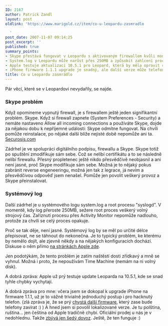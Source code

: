 ```yaml
---
ID: 2167
author: Patrick Zandl
layout: post
oldlink: 'https://www.marigold.cz/item/co-u-leopardu-zasmradlo

  '
post_date: 2007-11-07 09:14:25
post_excerpt: ''
published: true
summary_points:
- Skype přestává fungovat v Leopardu s aktivovaným firewallem kvůli modifikaci aplikace.
- System.log v Leopardu může narůst přes 250MB a způsobit zahlcení procesorem.
- Apple testuje aktualizaci 10.5.1 pro Leopard, která by měla opravit chyby.
- iPhone firmware 1.1.1 upgrade je snadný, ale další verze může telefony zablokovat.
title: Co u Leopardu zasmrádlo
---
```


Pár věcí, které se v Leopardovi nevydařily, se najde. 

<h3>Skype problém</h3>

Když opomineme vypnutý firewall, je s firewallem ještě jeden signifikantní problém. Skype. Když si firewall zapnete (System Preferences - Security) a nemáte nastaveno Allow all incoming connections a používáte Skype, dojde za nějakou dobu k nepříjemné události: Skype odmítne fungovat. Na chvíli pomůže reinstalace, po nějaké další blíže nejisté době nepomůže ani ta. <a href="http://securosis.com/2007/11/01/leopard-firewall-code-signing-breaks-skype-and-other-applications/">Securosis.com</a>

Zádrhel je ve spolupráci digitálního podpisu, firewallu a Skype. Skype totiž po spuštění zmodifikuje sám sebe. Což se nelíbí certifikátu a to se následně nelíbí firewallu. Přesný propletenec ještě nikdo přesvědčivě neobjasnil a ani není jasné, proč Skype modifikuje sám sebe. Možná je to nějaký pokus zabránit reverse engeneeringu, možná jen tak z legrace, já nevím a přesvědčivou odpověď jsem nenašel. Pomůže jen povolit veškerý provoz a Skype přeinstalovat. 

<h3>Systémový log</h3>

Další zádrhel je u systémového logu system.log a root procesu "syslogd". V momentě, kdy log přeroste 250MB, sežere root proces veškerý volný strojový čas. Zaříznutí procesu přes Activity Monitor nepomůže nadlouho, protože za chvíli se celý proces opakuje. 

Proč se tak děje, není jasné. Systémový log by se měl po určité délce přepisovat, ne se táhnout do nekonečna. Je to typický problém, ke kterému by nemělo dojít, ale zjevně někdy a na nějakých konfiguracích dochází. Diskuse o něm přímo <a href="http://discussions.apple.com/thread.jspa?threadID=1205706&tstart=240">na stránkách Apple zde</a>. 

Jen podotýkám, že tento problém je zatím naštěstí dosti zřídkavý a mně se vyhnul. Možná i proto, že nepoužívám Time Machine (nemám na ni volný disk). 

A dobrá zpráva: Apple už prý testuje update Leoparda na 10.5.1, kde se snad tyhle chybky vychytají. 

A dobrá zpráva pro mne: včera jsem se dokopal k upgrade iPhone na firmware 1.1.1, už je to vážně trivialně jednoduchý postup i pro hacknutý telefon. (zlá zpráva je, že se prý <a href="http://blog.wired.com/business/2007/11/iphone-firmware.html">chystá další firmware</a>, který zase bude telefony zavírat :) ) A hned jsem si povolil lokalizované verze. Je tu polština, ruština... jen čeština od Apple tradičně chybí. Oficiální prodej u nás je v nedohlednu. Takže <a href="http://czechiphone.googlepages.com/">zbývá jen šedý dovoz</a>. Ještě, že ten funguje :)